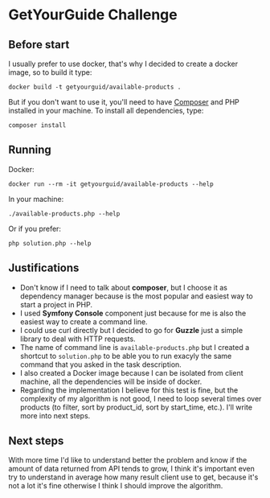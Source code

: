 # GetYourGuide Challenge

## Before start

I usually prefer to use docker, that's why I decided to create a docker image, so to build it type:
```
docker build -t getyourguid/available-products .
``` 

But if you don't want to use it, you'll need to have [Composer](https://getcomposer.org/download/) and PHP installed in your machine.
To install all dependencies, type: 
```
composer install
```

## Running

Docker:
```
docker run --rm -it getyourguid/available-products --help
```

In your machine:
```
./available-products.php --help
```
Or if you prefer:
```
php solution.php --help
```

## Justifications

- Don't know if I need to talk about **composer**, but I choose it as dependency manager because is the most popular and easiest way to start a project in PHP.
- I used **Symfony Console** component just because for me is also the easiest way to create a command line.
- I could use curl directly but I decided to go for **Guzzle** just a simple library to deal with HTTP requests. 
- The name of command line is `available-products.php` but I created a shortcut to `solution.php` to be able you to run exacyly the same command that you asked in the task description.
- I also created a Docker image because I can be isolated from client machine, all the dependencies will be inside of docker.
- Regarding the implementation I believe for this test is fine, but the complexity of my algorithm is not good, I need to loop several times over products (to filter, sort by product_id, sort by start_time, etc.). I'll write more into next steps.

## Next steps

With more time I'd like to understand better the problem and know if the amount of data returned from API tends to grow, I think it's important even try to understand in average how many result client use to get, because it's not a lot it's fine otherwise I think I should improve the algorithm.  
